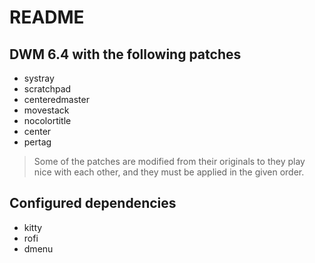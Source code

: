 # README

## DWM 6.4 with the following patches

- systray
- scratchpad
- centeredmaster
- movestack
- nocolortitle
- center
- pertag

> Some of the patches are modified from their originals to they play nice with
> each other, and they must be applied in the given order.

## Configured dependencies

- kitty
- rofi
- dmenu
